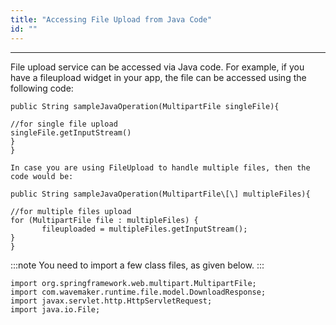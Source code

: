 ```yaml
---
title: "Accessing File Upload from Java Code"
id: ""
---
```

---
File upload service can be accessed via Java code. For example, if you have a fileupload widget in your app, the file can be accessed using the following code:

```
public String sampleJavaOperation(MultipartFile singleFile){

//for single file upload
singleFile.getInputStream()
}
}

In case you are using FileUpload to handle multiple files, then the code would be:

public String sampleJavaOperation(MultipartFile\[\] multipleFiles){

//for multiple files upload
for (MultipartFile file : multipleFiles) {
       fileuploaded = multipleFiles.getInputStream();
}
}
```

:::note
You need to import a few class files, as given below.
:::

```
import org.springframework.web.multipart.MultipartFile;
import com.wavemaker.runtime.file.model.DownloadResponse;
import javax.servlet.http.HttpServletRequest;
import java.io.File;
```

